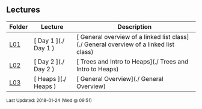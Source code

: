 ## Lectures
| Folder | Lecture | Description|
 | ------------|------------|------------|
 | [L01](./L01) | [ Day 1 ](./ Day 1 ) | [ General overview of a linked list class](./ General overview of a linked list class) |
 | [L02](./L02) | [ Day 2 ](./ Day 2 ) | [ Trees and Intro to Heaps](./ Trees and Intro to Heaps) |
 | [L03](./L03) | [ Heaps ](./ Heaps ) | [ General Overview](./ General Overview) |

<sup>Last Updated: 2018-01-24 (Wed @ 09:51)</sup>